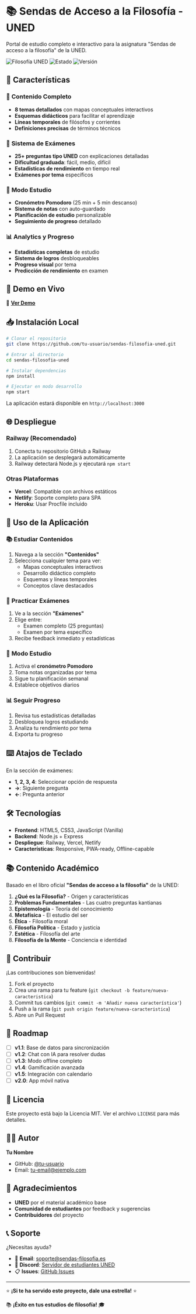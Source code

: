 # 📚 Sendas de Acceso a la Filosofía - UNED

Portal de estudio completo e interactivo para la asignatura "Sendas de acceso a la filosofía" de la UNED.

![Filosofía UNED](https://img.shields.io/badge/UNED-Filosofía-blue)
![Estado](https://img.shields.io/badge/Estado-Activo-green)
![Versión](https://img.shields.io/badge/Versión-1.0.0-orange)

## 🌟 Características

### 📖 **Contenido Completo**
- **8 temas detallados** con mapas conceptuales interactivos
- **Esquemas didácticos** para facilitar el aprendizaje
- **Líneas temporales** de filósofos y corrientes
- **Definiciones precisas** de términos técnicos

### 🎯 **Sistema de Exámenes**
- **25+ preguntas tipo UNED** con explicaciones detalladas
- **Dificultad graduada**: fácil, medio, difícil
- **Estadísticas de rendimiento** en tiempo real
- **Exámenes por tema** específicos

### 📝 **Modo Estudio**
- **Cronómetro Pomodoro** (25 min + 5 min descanso)
- **Sistema de notas** con auto-guardado
- **Planificación de estudio** personalizable
- **Seguimiento de progreso** detallado

### 📊 **Analytics y Progreso**
- **Estadísticas completas** de estudio
- **Sistema de logros** desbloqueables
- **Progreso visual** por tema
- **Predicción de rendimiento** en examen

## 🚀 Demo en Vivo

🔗 **[Ver Demo](https://tu-app.railway.app)**

## 📥 Instalación Local

```bash
# Clonar el repositorio
git clone https://github.com/tu-usuario/sendas-filosofia-uned.git

# Entrar al directorio
cd sendas-filosofia-uned

# Instalar dependencias
npm install

# Ejecutar en modo desarrollo
npm start
```

La aplicación estará disponible en `http://localhost:3000`

## 🌐 Despliegue

### Railway (Recomendado)
1. Conecta tu repositorio GitHub a Railway
2. La aplicación se desplegará automáticamente
3. Railway detectará Node.js y ejecutará `npm start`

### Otras Plataformas
- **Vercel**: Compatible con archivos estáticos
- **Netlify**: Soporte completo para SPA
- **Heroku**: Usar Procfile incluido

## 🎯 Uso de la Aplicación

### 📚 **Estudiar Contenidos**
1. Navega a la sección **"Contenidos"**
2. Selecciona cualquier tema para ver:
   - Mapas conceptuales interactivos
   - Desarrollo didáctico completo
   - Esquemas y líneas temporales
   - Conceptos clave destacados

### 🎯 **Practicar Exámenes**
1. Ve a la sección **"Exámenes"**
2. Elige entre:
   - Examen completo (25 preguntas)
   - Examen por tema específico
3. Recibe feedback inmediato y estadísticas

### 📝 **Modo Estudio**
1. Activa el **cronómetro Pomodoro**
2. Toma notas organizadas por tema
3. Sigue tu planificación semanal
4. Establece objetivos diarios

### 📊 **Seguir Progreso**
1. Revisa tus estadísticas detalladas
2. Desbloquea logros estudiando
3. Analiza tu rendimiento por tema
4. Exporta tu progreso

## ⌨️ Atajos de Teclado

En la sección de exámenes:
- **1, 2, 3, 4**: Seleccionar opción de respuesta
- **→**: Siguiente pregunta
- **←**: Pregunta anterior

## 🛠️ Tecnologías

- **Frontend**: HTML5, CSS3, JavaScript (Vanilla)
- **Backend**: Node.js + Express
- **Despliegue**: Railway, Vercel, Netlify
- **Características**: Responsive, PWA-ready, Offline-capable

## 📚 Contenido Académico

Basado en el libro oficial **"Sendas de acceso a la filosofía"** de la UNED:

1. **¿Qué es la Filosofía?** - Origen y características
2. **Problemas Fundamentales** - Las cuatro preguntas kantianas
3. **Epistemología** - Teoría del conocimiento
4. **Metafísica** - El estudio del ser
5. **Ética** - Filosofía moral
6. **Filosofía Política** - Estado y justicia
7. **Estética** - Filosofía del arte
8. **Filosofía de la Mente** - Conciencia e identidad

## 🤝 Contribuir

¡Las contribuciones son bienvenidas!

1. Fork el proyecto
2. Crea una rama para tu feature (`git checkout -b feature/nueva-caracteristica`)
3. Commit tus cambios (`git commit -m 'Añadir nueva característica'`)
4. Push a la rama (`git push origin feature/nueva-caracteristica`)
5. Abre un Pull Request

## 📝 Roadmap

- [ ] **v1.1**: Base de datos para sincronización
- [ ] **v1.2**: Chat con IA para resolver dudas
- [ ] **v1.3**: Modo offline completo
- [ ] **v1.4**: Gamificación avanzada
- [ ] **v1.5**: Integración con calendario
- [ ] **v2.0**: App móvil nativa

## 📄 Licencia

Este proyecto está bajo la Licencia MIT. Ver el archivo `LICENSE` para más detalles.

## 👨‍💻 Autor

**Tu Nombre**
- GitHub: [@tu-usuario](https://github.com/tu-usuario)
- Email: tu-email@ejemplo.com

## 🙏 Agradecimientos

- **UNED** por el material académico base
- **Comunidad de estudiantes** por feedback y sugerencias
- **Contribuidores** del proyecto

## 📞 Soporte

¿Necesitas ayuda? 

- 📧 **Email**: soporte@sendas-filosofia.es
- 💬 **Discord**: [Servidor de estudiantes UNED](https://discord.gg/tu-enlace)
- 📋 **Issues**: [GitHub Issues](https://github.com/tu-usuario/sendas-filosofia-uned/issues)

---

⭐ **¡Si te ha servido este proyecto, dale una estrella!** ⭐

📚 **¡Éxito en tus estudios de filosofía!** 🎓

